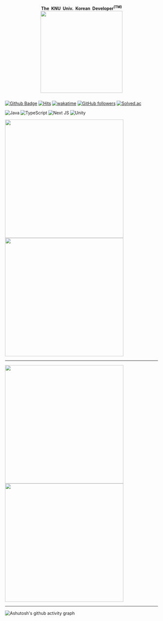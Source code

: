 <h1 align="center">
 <ruby>
    <img src="https://github.com/Sharlottes/Sharlottes/assets/60801210/6c120d10-93ef-4d91-a0bd-58b36ff403db" width=270" alt="" />
     <rp>(</rp><rt>The <span title="경남대학교">KNU Univ.</span> Korean Developer<sup>(TM)</sup></rt><rp>)</rp>
  </ruby>
</h1>


[![Github Badge](https://img.shields.io/badge/-sharlottes-grey?style=flat-square&logo=github&logoColor=white&link=https://github.com/sharlottes/)](https://www.github.com/sharlottes/)
[![Hits](https://hits.seeyoufarm.com/api/count/incr/badge.svg?url=https%3A%2F%2Fgithub.com%2Fsharlottes%2Fsharlottes&count_bg=%2379C83D&title_bg=%23555555&icon=&icon_color=%23E7E7E7&title=visitors&edge_flat=true)](https://hits.seeyoufarm.com)
[![wakatime](https://wakatime.com/badge/user/a390ff32-c44c-461d-bdee-38bb96798e81.svg)](https://wakatime.com/@a390ff32-c44c-461d-bdee-38bb96798e81)
[![GitHub followers](https://img.shields.io/github/followers/sharlottes?style=flat-square)](https://github.com/Sharlottes?tab=followers)
[![Solved.ac](http://mazassumnida.wtf/api/mini/generate_badge?boj=sharlotte)](https://solved.ac/sharlotte)

![Java](https://img.shields.io/badge/java-%23ED8B00.svg?style=for-the-badge&logo=java&logoColor=white)
![TypeScript](https://img.shields.io/badge/typescript-%23007ACC.svg?style=for-the-badge&logo=typescript&logoColor=white)
![Next JS](https://img.shields.io/badge/Next-black?style=for-the-badge&logo=next.js&logoColor=white)
![Unity](https://img.shields.io/badge/unity-%23000000.svg?style=for-the-badge&logo=unity&logoColor=white)

<p>
  <img width="390" src="https://github-readme-stats-sharlottes.vercel.app/api?username=sharlottes&include_all_commits=true&count_private=true&show_icons=true&theme=radical&text_color=77ddff&custom_title=Github%20Stats&show=reviews%2Cdiscussions_answered&rank_icon=percentile&role=OWNER%2CORGANIZATION_MEMBER%2CCOLLABORATOR">
  <img width="390" src="https://github-readme-stats-sharlottes.vercel.app/api/wakatime?username=sharlottes&include_all_commits=true&count_private=true&layout=compact&theme=radical&text_color=77ddff&langs_count=8&range=all_time">
</p>

<hr />

[<img align="top" width="390" alt="" src="https://gist.githubusercontent.com/Sharlottes/622837756cbda07e02459b5120c795d9/raw/base-profile.svg">](#)
<span>&nbsp;&nbsp;&nbsp;&nbsp;&nbsp;</span>
[<img align="top" width="390" alt="" src="https://gist.githubusercontent.com/Sharlottes/622837756cbda07e02459b5120c795d9/raw/more-metrics.svg">](#)

<hr />

![Ashutosh's github activity graph](https://github-readme-activity-graph.vercel.app/graph?username=Sharlottes&theme=github-compact&area=true&hide_border=true)
